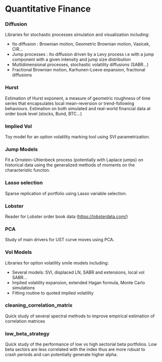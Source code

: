 # Quantitative Finance

### Diffusion
Libraries for stochastic processes simulation and visualization including:
* Ito diffusion : Brownian motion, Geometric Brownian motion, Vasicek, CIR...
* Jump processes : Ito diffusion driven by a Levy process i.e with a jump component with a given intensity and jump size distribution
* Multidimensional processes, stochastic volatility diffusions (SABR...)
* Fractional Brownian motion, Karhunen-Loeve expansion, fractional diffusions

### Hurst
Estimation of Hurst exponent, a measure of geometric roughness of time series that encapsulates local mean-reversion or trend-following behaviours. Estimation on both simulated and real-world financial data at order book level (stocks, Bund, BTC...)

### Implied Vol
Toy model for an option volatility marking tool using SVI parametrization.

### Jump Models
Fit a Ornstein-Uhlenbeck process (potentially with Laplace jumps) on historical data using the generalized methods of moments on the characteristic functon.

### Lasso selection
Sparse replication of portfolio using Lasso variable selection.

### Lobster 
Reader for Lobster order book data (https://lobsterdata.com/)

### PCA
Study of main drivers for UST curve moves using PCA.

### Vol Models
Libraries for option volatility smile models including:
* Several models: SVI, displaced LN, SABR and extensions, local vol SABR...
* Implied volatility expansion, extended Hagan formula, Monte Carlo simulations
* Fitting routine to quoted implied volatility

### cleaning_correlation_matrix
Quick study of several spectral methods to improve empirical estimation of correlation matrices

### low_beta_strategy
Quick study of the performance of low vs high sectorial beta portfolios. Low beta sectors are less correlated with the index thus are more robust to crash periods and can potentially generate higher alpha.
